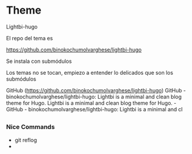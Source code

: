 # Theme

Lightbi-hugo

El repo del tema es

https://github.com/binokochumolvarghese/lightbi-hugo

Se instala con submódulos

Los temas no se tocan, empiezo a entender lo delicados que son los submódulos

GitHub (https://github.com/binokochumolvarghese/lightbi-hugo)
GitHub - binokochumolvarghese/lightbi-hugo: Lightbi is a minimal and clean blog theme for Hugo.
Lightbi is a minimal and clean blog theme for Hugo. - GitHub - binokochumolvarghese/lightbi-hugo: Lightbi is a minimal and cl

## 

### Nice Commands

- git reflog
- 